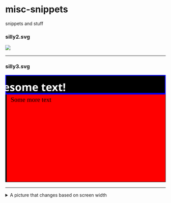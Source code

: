 # misc-snippets
snippets and stuff

### silly2.svg
![](silly2.svg)

---

### silly3.svg
<a href="https://google.com">
  
![](silly3.svg)
  
</a>

---

<details><summary>A picture that changes based on screen width</summary><br>
<picture>
  <source media="(min-width:650px)" srcset="https://www.w3schools.com/tags/img_pink_flowers.jpg">
  <source media="(min-width:465px)" srcset="https://www.w3schools.com/tags/img_white_flower.jpg">
  <img src="https://www.w3schools.com/tags/img_orange_flowers.jpg" alt="Flowers" style="width:auto;">
</picture>
</details>
